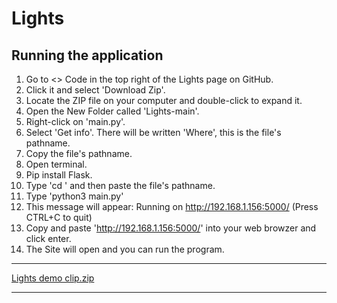 # Lights

## Running the application

1. Go to <> Code in the top right of the Lights page on GitHub.
2. Click it and select 'Download Zip'.
3. Locate the ZIP file on your computer and double-click to expand it.
4. Open the New Folder called 'Lights-main'.
5. Right-click on 'main.py'.
6. Select 'Get info'. There will be written 'Where', this is the file's pathname.
7. Copy the file's pathname.
8. Open terminal.
9. Pip install Flask.
10. Type 'cd ' and then paste the file's pathname.
11. Type 'python3 main.py'
12. This message will appear: Running on http://192.168.1.156:5000/ (Press CTRL+C to quit)
13. Copy and paste 'http://192.168.1.156:5000/' into your web browzer and click enter.
14. The Site will open and you can run the program.
---

[Lights demo clip.zip](https://github.com/daefv/Lights/files/11011487/Lights.demo.clip.zip)

---
